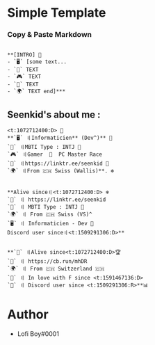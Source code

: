 # Simple Template

### Copy & Paste Markdown

```

**[INTRO] 💫
- `🖥️` [some text...
- `🧠` TEXT 
- `🎮` TEXT 
- `🔗` TEXT
- `🌍` TEXT end]***
```

## Seenkid's about me :
```
<t:1072712400:D> 💫
**`🖥️` 〢Informaticien** (Dev^)** 🌋
`🧠` 〢MBTI Type : INTJ 💠
`🎮` 〢Gamer  🧱  PC Master Race 
`🔗` 〢https://linktr.ee/seenkid 🧭
`🌍` 〢From 🇨🇭 Swiss (Wallis)**. ❄


**Alive since〢<t:1072712400:D> ❄
`🔗` 〢 https://linktr.ee/seenkid
`🧠` 〢 MBTI Type : INTJ 💠
`🌍` 〢 From 🇨🇭 Swiss (VS)^
`🖥️` 〢 Informaticien - Dev 🧭
Discord user since〢<t:1509291306:D>**


**`📌` 〢Alive since<t:1072712400:D>🏆
`🔗` 〢 https://cb.run/mhDR
`🌍` 〢 From 🇨🇭 Switzerland 🇨🇭
`💖` 〢 In love with F since <t:1591467136:D>
`💬` 〢 Discord user since <t:1509291306:R>**📊
```

# Author

- Lofi Boy#0001
